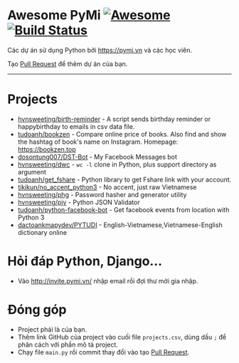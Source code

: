 # Awesome PyMi [![Awesome](https://cdn.rawgit.com/sindresorhus/awesome/d7305f38d29fed78fa85652e3a63e154dd8e8829/media/badge.svg)](https://github.com/sindresorhus/awesome) [![Build Status](https://travis-ci.org/pymivn/awesome.svg?branch=master)](https://travis-ci.org/pymivn/awesome)

Các dự án sử dụng Python bởi https://pymi.vn và các học viên.

Tạo [Pull Request](https://github.com/pymivn/awesome/pulls) để thêm dự án của bạn.

- - -

# Projects

* [hvnsweeting/birth-reminder](https://github.com/hvnsweeting/birth-reminder) - A script sends birthday reminder or happybirthday to emails in csv data file.
* [tudoanh/bookzen](https://github.com/tudoanh/bookzen) - Compare online price of books. Also find and show the hashtag of book's name on Instagram. Homepage: https://bookzen.top
* [dosontung007/DST-Bot](https://github.com/dosontung007/DST-Bot) - My Facebook Messages bot
* [hvnsweeting/dwc](https://github.com/hvnsweeting/dwc) - `wc -l` clone in Python, plus support directory as argument
* [tudoanh/get_fshare](https://github.com/tudoanh/get_fshare) - Python library to get Fshare link with your account.
* [tikikun/no_accent_python3](https://github.com/tikikun/no_accent_python3) - No accent, just raw Vietnamese
* [hvnsweeting/phg](https://github.com/hvnsweeting/phg) - Password hasher and generator utility
* [hvnsweeting/pjv](https://github.com/hvnsweeting/pjv) - Python JSON Validator
* [tudoanh/python-facebook-bot](https://github.com/tudoanh/python-facebook-bot) - Get facebook events from location with Python 3
* [dactoankmapydev/PYTUDI](https://github.com/dactoankmapydev/PYTUDI) - English-Vietnamese,Vietnamese-English dictionary online

# Hỏi đáp Python, Django...

- Vào http://invite.pymi.vn/ nhập email rồi đợi thư mời gia nhập.

# Đóng góp

- Project phải là của bạn.
- Thêm link GitHub của project vào cuối file `projects.csv`, dùng dấu `;` để
  phân cách với phần mô tả project.
- Chạy file `main.py` rồi commit thay đổi vào tạo [Pull Request](https://github.com/pymivn/awesome/pulls).
